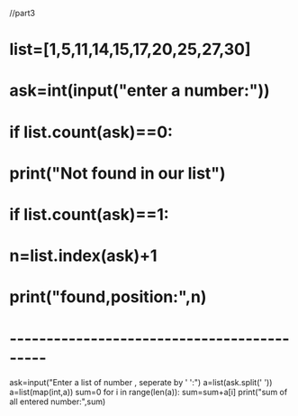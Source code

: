 //part3


# list=[1,5,11,14,15,17,20,25,27,30]
# ask=int(input("enter a number:"))
# if list.count(ask)==0:
#     print("Not found in our list")
# if list.count(ask)==1:
#     n=list.index(ask)+1
#     print("found,position:",n)

# -------------------------------------------

ask=input("Enter a list of number , seperate by ' ':")
a=list(ask.split(' '))
a=list(map(int,a))
sum=0
for i in range(len(a)):
    sum=sum+a[i]
print("sum of all entered number:",sum)
